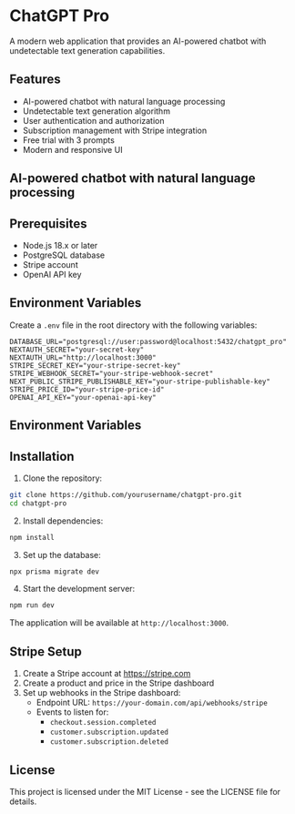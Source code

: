 # ChatGPT Pro

A modern web application that provides an AI-powered chatbot with undetectable text generation capabilities.

## Features
   
- AI-powered chatbot with natural language processing
- Undetectable text generation algorithm
- User authentication and authorization
- Subscription management with Stripe integration
- Free trial with 3 prompts
- Modern and responsive UI
## AI-powered chatbot with natural language processing
## Prerequisites

- Node.js 18.x or later
- PostgreSQL database
- Stripe account
- OpenAI API key

## Environment Variables

Create a `.env` file in the root directory with the following variables:

```env
DATABASE_URL="postgresql://user:password@localhost:5432/chatgpt_pro"
NEXTAUTH_SECRET="your-secret-key"
NEXTAUTH_URL="http://localhost:3000"
STRIPE_SECRET_KEY="your-stripe-secret-key"
STRIPE_WEBHOOK_SECRET="your-stripe-webhook-secret"
NEXT_PUBLIC_STRIPE_PUBLISHABLE_KEY="your-stripe-publishable-key"
STRIPE_PRICE_ID="your-stripe-price-id"
OPENAI_API_KEY="your-openai-api-key"
```
## Environment Variables

## Installation

1. Clone the repository:
```bash
git clone https://github.com/yourusername/chatgpt-pro.git
cd chatgpt-pro
```

2. Install dependencies:
```bash
npm install
```

3. Set up the database:
```bash
npx prisma migrate dev
```

4. Start the development server:
```bash
npm run dev
```

The application will be available at `http://localhost:3000`.

## Stripe Setup

1. Create a Stripe account at https://stripe.com
2. Create a product and price in the Stripe dashboard
3. Set up webhooks in the Stripe dashboard:
   - Endpoint URL: `https://your-domain.com/api/webhooks/stripe`
   - Events to listen for:
     - `checkout.session.completed`
     - `customer.subscription.updated`
     - `customer.subscription.deleted`

## License

This project is licensed under the MIT License - see the LICENSE file for details.
